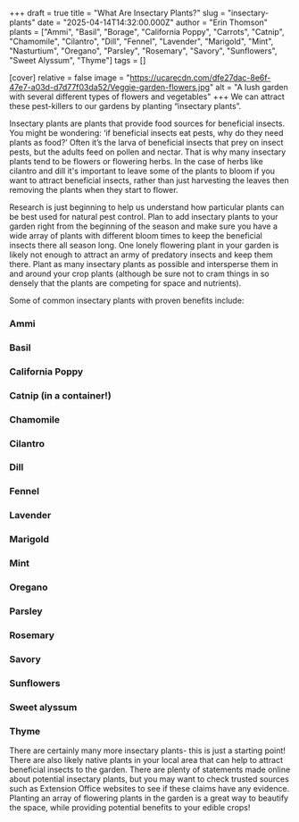 +++
draft = true
title = "What Are Insectary Plants?"
slug = "insectary-plants"
date = "2025-04-14T14:32:00.000Z"
author = "Erin Thomson"
plants = ["Ammi", "Basil", "Borage", "California Poppy", "Carrots", "Catnip", "Chamomile", "Cilantro", "Dill", "Fennel", "Lavender", "Marigold", "Mint", "Nasturtium", "Oregano", "Parsley", "Rosemary", "Savory", "Sunflowers", "Sweet Alyssum", "Thyme"]
tags = []

[cover]
relative = false
image = "https://ucarecdn.com/dfe27dac-8e6f-47e7-a03d-d7d77f03da52/Veggie-garden-flowers.jpg"
alt = "A lush garden with several different types of flowers and vegetables"
+++
We can attract these pest-killers to our gardens by planting “insectary plants”.

Insectary plants are plants that provide food sources for beneficial insects. You might be wondering: ‘if beneficial insects eat pests, why do they need plants as food?’ Often it’s the larva of beneficial insects that prey on insect pests, but the adults feed on pollen and nectar. That is why many insectary plants tend to be flowers or flowering herbs. In the case of herbs like cilantro and dill it's important to leave some of the plants to bloom if you want to attract beneficial insects, rather than just harvesting the leaves then removing the plants when they start to flower.

Research is just beginning to help us understand how particular plants can be best used for natural pest control. Plan to add insectary plants to your garden right from the beginning of the season and make sure you have a wide array of plants with different bloom times to keep the beneficial insects there all season long. One lonely flowering plant in your garden is likely not enough to attract an army of predatory insects and keep them there. Plant as many insectary plants as possible and intersperse them in and around your crop plants (although be sure not to cram things in so densely that the plants are competing for space and nutrients).

Some of common insectary plants with proven benefits include:

### Ammi

### Basil

### California Poppy

### Catnip (in a container!)

### Chamomile

### Cilantro

### Dill

### Fennel

### Lavender

### Marigold

### Mint

### Oregano

### Parsley

### Rosemary

### Savory

### Sunflowers

### Sweet alyssum

### Thyme

There are certainly many more insectary plants- this is just a starting point! There are also likely native plants in your local area that can help to attract beneficial insects to the garden. There are plenty of statements made online about potential insectary plants, but you may want to check trusted sources such as Extension Office websites to see if these claims have any evidence. Planting an array of flowering plants in the garden is a great way to beautify the space, while providing potential benefits to your edible crops!

